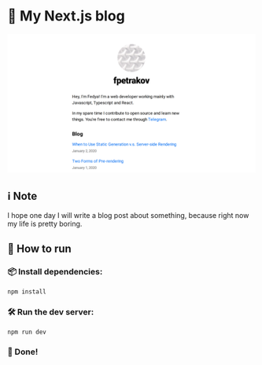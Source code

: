 # 📝 My Next.js blog
![Screenshot](gh_images/screenshot.png)

## ℹ️ Note
I hope one day I will write a blog post about something, because right now my life is pretty boring.

## 🚀 How to run

### 📦 Install dependencies:
```console
npm install
```

### 🛠 Run the dev server:
```console
npm run dev
```

### 🎉 Done!
